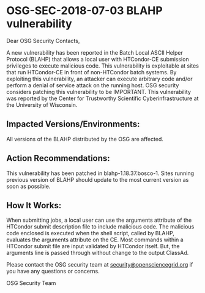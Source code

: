 # OSG-SEC-2018-07-03 BLAHP vulnerability 

Dear OSG Security Contacts,

A new vulnerability has been reported in the Batch Local ASCII Helper Protocol (BLAHP) that allows a local user with HTCondor-CE submission privileges to execute malicious code. This vulnerability is exploitable at sites that run HTCondor-CE in front of non-HTCondor batch systems. By exploiting this vulnerability, an attacker can execute arbitrary code and/or perform a denial of service attack on the running host. OSG security considers patching this vulnerability to be IMPORTANT. This vulnerability was reported by the Center for Trustworthy Scientific Cyberinfrastructure at the University of Wisconsin. 

## Impacted Versions/Environments:
All versions of the BLAHP distributed by the OSG are affected. 

## Action Recommendations: 
This vulnerability has been patched in blahp-1.18.37.bosco-1. Sites running previous version of BLAHP should update to the most current version as soon as possible. 

## How It Works:
When submitting jobs, a local user can use the arguments attribute of the HTCondor submit description file to include malicious code. The malicious code enclosed is executed when the shell script, called by BLAHP, evaluates the arguments attribute on the CE. Most commands within a HTCondor submit file are input validated by HTCondor itself. But, the arguments line is passed through without change to the output ClassAd. 

Please contact the OSG security team at security@opensciencegrid.org if you have any questions or concerns. 

OSG Security Team



